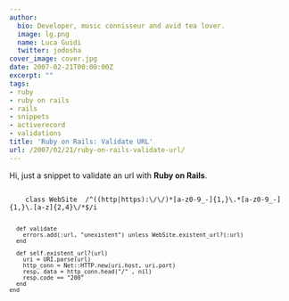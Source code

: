 ```yaml
---
author:
  bio: Developer, music connisseur and avid tea lover.
  image: lg.png
  name: Luca Guidi
  twitter: jodosha
cover_image: cover.jpg
date: 2007-02-21T00:00:00Z
excerpt: ""
tags:
- ruby
- ruby on rails
- rails
- snippets
- activerecord
- validations
title: 'Ruby on Rails: Validate URL'
url: /2007/02/21/ruby-on-rails-validate-url/
---
```


<p>Hi, just a snippet to validate an url with <strong>Ruby on Rails</strong>.</p>

<code class="ruby">
    class WebSite  /^((http|https):\/\/)*[a-z0-9_-]{1,}\.*[a-z0-9_-]{1,}\.[a-z]{2,4}\/*$/i

      def validate
        errors.add(:url, "unexistent") unless WebSite.existent_url?(:url)
      end

      def self.existent_url?(url)
        uri = URI.parse(url)
        http_conn = Net::HTTP.new(uri.host, uri.port)
        resp, data = http_conn.head("/" , nil)
        resp.code == "200"
      end
    end
</code>
